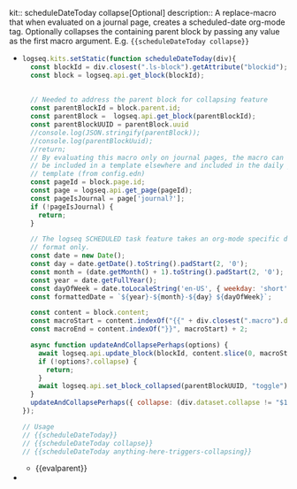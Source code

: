 kit:: scheduleDateToday collapse[Optional]
description:: A replace-macro that when evaluated on a journal page, creates a scheduled-date org-mode tag. Optionally collapses the containing parent block by passing any value as the first macro argument. E.g. `{{scheduleDateToday collapse}}`

- ```javascript
  logseq.kits.setStatic(function scheduleDateToday(div){
    const blockId = div.closest(".ls-block").getAttribute("blockid");
    const block = logseq.api.get_block(blockId);
    
    
    // Needed to address the parent block for collapsing feature
    const parentBlockId = block.parent.id;
    const parentBlock =  logseq.api.get_block(parentBlockId);
    const parentBlockUUID = parentBlock.uuid
    //console.log(JSON.stringify(parentBlock));
  	//console.log(parentBlockUuid);
    //return;
    // By evaluating this macro only on journal pages, the macro can 
    // be included in a template elsewhere and included in the daily journal
    // template (from config.edn)
    const pageId = block.page.id;
    const page = logseq.api.get_page(pageId);
    const pageIsJournal = page['journal?'];
    if (!pageIsJournal) { 
      return; 
    }
  
    // The logseq SCHEDULED task feature takes an org-mode specific date
    // format only.
    const date = new Date();
    const day = date.getDate().toString().padStart(2, '0');
    const month = (date.getMonth() + 1).toString().padStart(2, '0'); 
    const year = date.getFullYear();
    const dayOfWeek = date.toLocaleString('en-US', { weekday: 'short' }); 
    const formattedDate = `${year}-${month}-${day} ${dayOfWeek}`;
  
    const content = block.content;
    const macroStart = content.indexOf("{{" + div.closest(".macro").dataset.macroName);
    const macroEnd = content.indexOf("}}", macroStart) + 2;
  
    async function updateAndCollapsePerhaps(options) {
      await logseq.api.update_block(blockId, content.slice(0, macroStart) + `SCHEDULED: <${formattedDate}>` + content.slice(macroEnd));
      if (!options?.collapse) {
        return;
      }
      await logseq.api.set_block_collapsed(parentBlockUUID, "toggle");
    }
    updateAndCollapsePerhaps({ collapse: (div.dataset.collapse != "$1" ? true:false ), parentBlockUUID: parentBlockUUID })
  });
  
  // Usage
  // {{scheduleDateToday}}
  // {{scheduleDateToday collapse}}
  // {{scheduleDateToday anything-here-triggers-collapsing}}
  ```
	- {{evalparent}}
-